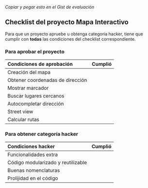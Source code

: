 *Copiar y pegar esto en el Gist de evaluación*

## Checklist del proyecto Mapa Interactivo
Para que un proyecto apruebe u obtenga categoría hacker, tiene que cumplir con **todas** las condiciones del checklist correspondiente.

### Para aprobar el proyecto
| Condiciones de aprobación                       			   | Cumplió |
| :------------------------------------------------------------| ------- |
| Creación del mapa				                          		   |         |
| Obtener coordenadas de dirección										       |         |
| Mostrar marcador							     			   |         |
| Buscar lugares cercanos										 			   |         |
| Autocompletar dirección										 			   |         |
| Street view										 			   |         |
| Calcular rutas										 			   |         |


### Para obtener categoría hacker
| Condiciones hacker                     | Cumplió |
| :--------------------------------------| ------- |
| Funcionalidades extra						 |         |
| Código modularizado y reutilizable 	 |         |
| Buenas nomenclaturas					 |		   |
| Prolijidad en el código				 |		   |

